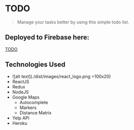# TODO
> Manage your tasks better by using this simple todo list.

## Deployed to Firebase here:
[TODO](https://todo-90790.firebaseapp.com/)



## Technologies Used
* ![alt text](./dist/images/react_logo.png =100x20)
* ReactJS
* Redux
* NodeJS
* Google Maps
  * Autocomplete
  * Markers
  * Distance Matrix
* Yelp API
* Heroku
